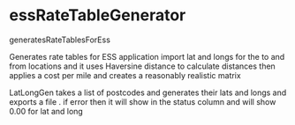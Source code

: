 # essRateTableGenerator
generatesRateTablesForEss


Generates rate tables for ESS application import lat and longs for the to and from locations and  it uses Haversine distance to calculate distances then applies a cost per mile  and creates a reasonably realistic matrix

LatLongGen takes a list of postcodes and generates their lats and longs and exports a file . if error then it will show in the status column and will show 0.00 for lat and long
